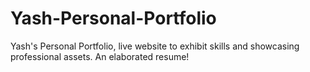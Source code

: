 # Yash-Personal-Portfolio
Yash's Personal Portfolio, live website to exhibit skills and showcasing professional assets. An elaborated resume!
